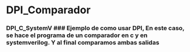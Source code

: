 # DPI_Comparador
### DPI_C_SystemV  ### Ejemplo de como usar DPI, En este caso, se hace el programa de un comparador en c y en systemverilog. Y al final comparamos ambas salidas
